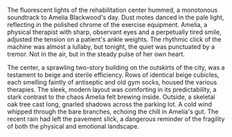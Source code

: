 The fluorescent lights of the rehabilitation center hummed, a monotonous soundtrack to Amelia Blackwood's day.  Dust motes danced in the pale light, reflecting in the polished chrome of the exercise equipment.  Amelia, a physical therapist with sharp, observant eyes and a perpetually tired smile, adjusted the tension on a patient's ankle weights.  The rhythmic click of the machine was almost a lullaby, but tonight, the quiet was punctuated by a tremor.  Not in the air, but in the steady pulse of her own heart.


The center, a sprawling two-story building on the outskirts of the city, was a testament to beige and sterile efficiency.  Rows of identical beige cubicles, each smelling faintly of antiseptic and old gym socks, housed the various therapies.  The sleek, modern layout was comforting in its predictability, a stark contrast to the chaos Amelia felt brewing inside.  Outside, a skeletal oak tree cast long, gnarled shadows across the parking lot.  A cold wind whipped through the bare branches, echoing the chill in Amelia's gut. The recent rain had left the pavement slick, a dangerous reminder of the fragility of both the physical and emotional landscape.
